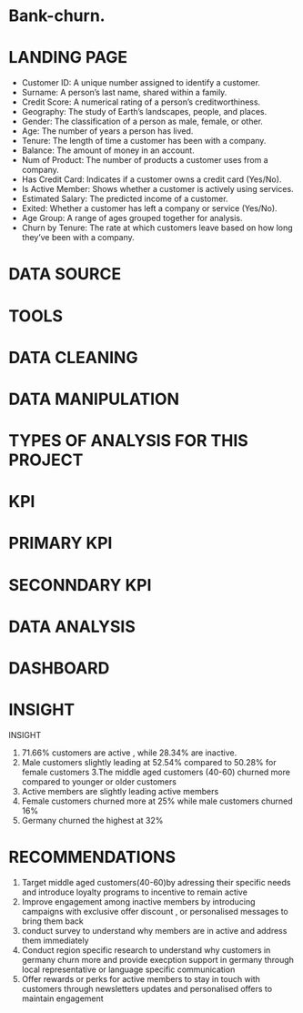 # Bank-churn.
# LANDING PAGE
 - Customer ID: A unique number assigned to identify a customer.
 - Surname: A person’s last name, shared within a family.
 - Credit Score: A numerical rating of a person’s creditworthiness.
- Geography: The study of Earth’s landscapes, people, and places.
- Gender: The classification of a person as male, female, or other.
- Age: The number of years a person has lived.
- Tenure: The length of time a customer has been with a company.
- Balance: The amount of money in an account.
- Num of Product: The number of products a customer uses from a company.
- Has Credit Card: Indicates if a customer owns a credit card (Yes/No).
- Is Active Member: Shows whether a customer is actively using services.
- Estimated Salary: The predicted income of a customer.
- Exited: Whether a customer has left a company or service (Yes/No).
- Age Group: A range of ages grouped together for analysis.
- Churn by Tenure: The rate at which customers leave based on how long they’ve been with a company.
 # DATA SOURCE
 # TOOLS
 # DATA CLEANING
 # DATA MANIPULATION
 # TYPES OF ANALYSIS FOR THIS PROJECT 
 # KPI
 # PRIMARY KPI
 # SECONNDARY KPI
 # DATA ANALYSIS
 # DASHBOARD
 
# INSIGHT
INSIGHT
1. 71.66% customers are active , while 28.34% are inactive.
2. Male customers slightly leading at 52.54% compared to 50.28% for female customers
3.The middle aged customers (40-60) churned more compared to younger or older customers
4. Active members are slightly leading active members 
5. Female customers churned more at 25% while male customers churned 16%
6. Germany churned the highest at 32%

# RECOMMENDATIONS
1. Target middle aged customers(40-60)by adressing their specific needs and introduce loyalty programs to incentive to remain active
2. Improve engagement among inactive members by introducing campaigns with exclusive offer discount , or personalised messages to bring them back
3. conduct survey to understand why members are in active and address them immediately
4. Conduct region specific research to understand why customers in germany churn more and provide execption support in germany through local representative or 
language specific communication
5. Offer rewards or perks for active members to stay in touch with customers through newsletters updates and personalised offers to maintain engagement
